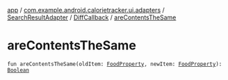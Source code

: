 [app](../../../index.md) / [com.example.android.calorietracker.ui.adapters](../../index.md) / [SearchResultAdapter](../index.md) / [DiffCallback](index.md) / [areContentsTheSame](./are-contents-the-same.md)

# areContentsTheSame

`fun areContentsTheSame(oldItem: `[`FoodProperty`](../../../com.example.android.calorietracker.data.models/-food-property/index.md)`, newItem: `[`FoodProperty`](../../../com.example.android.calorietracker.data.models/-food-property/index.md)`): `[`Boolean`](https://kotlinlang.org/api/latest/jvm/stdlib/kotlin/-boolean/index.html)